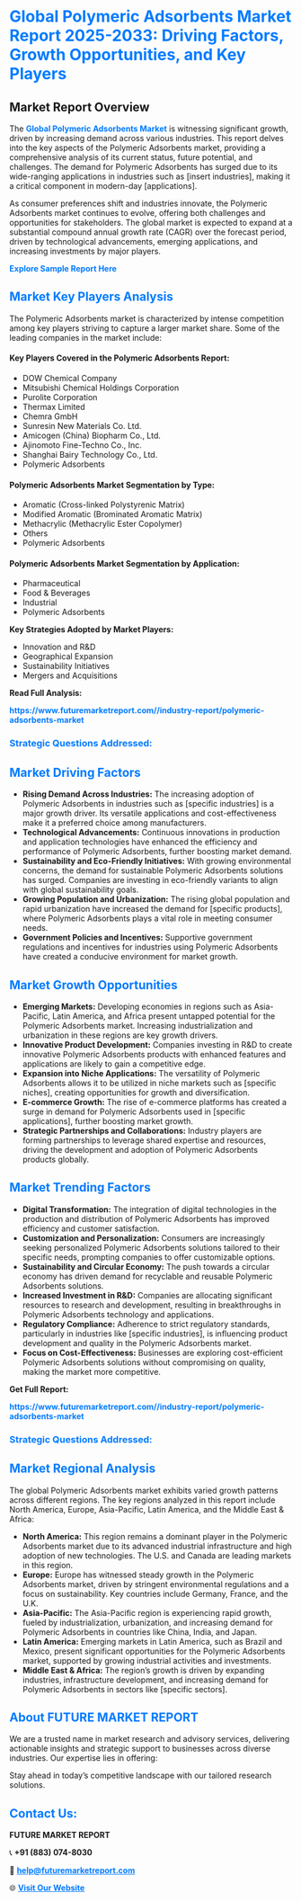 <h1 style="color: #007BFF;">Global Polymeric Adsorbents Market Report 2025-2033: Driving Factors, Growth Opportunities, and Key Players</h1>

<section id="overview">
<h2>Market Report Overview</h2>
<p>The <a href="https://www.futuremarketreport.com//industry-report/polymeric-adsorbents-market" style="color: #007BFF; text-decoration: none;"><strong>Global Polymeric Adsorbents Market</strong></a> is witnessing significant growth, driven by increasing demand across various industries. This report delves into the key aspects of the Polymeric Adsorbents market, providing a comprehensive analysis of its current status, future potential, and challenges. The demand for Polymeric Adsorbents has surged due to its wide-ranging applications in industries such as [insert industries], making it a critical component in modern-day [applications].</p>
<p>As consumer preferences shift and industries innovate, the Polymeric Adsorbents market continues to evolve, offering both challenges and opportunities for stakeholders. The global market is expected to expand at a substantial compound annual growth rate (CAGR) over the forecast period, driven by technological advancements, emerging applications, and increasing investments by major players.</p>
</section>

<section id="overview">
<p><a href="https://www.futuremarketreport.com//request-sample/reportId=57498" style="color: #007BFF; text-decoration: none;"><strong>Explore Sample Report Here</strong></a></p>
</section>

<section id="key-players">
<h2 style="color: #007BFF;">Market Key Players Analysis</h2>
<p>The Polymeric Adsorbents market is characterized by intense competition among key players striving to capture a larger market share. Some of the leading companies in the market include:</p>
<h4>Key Players Covered in the Polymeric Adsorbents Report:</h4>
<ul><li>DOW Chemical Company</li><li>Mitsubishi Chemical Holdings Corporation</li><li>Purolite Corporation</li><li>Thermax Limited</li><li>Chemra GmbH</li><li>Sunresin New Materials Co. Ltd.</li><li>Amicogen (China) Biopharm Co., Ltd.</li><li>Ajinomoto Fine-Techno Co., Inc.</li><li>Shanghai Bairy Technology Co., Ltd.</li><li>Polymeric Adsorbents</li></ul>
<h4>Polymeric Adsorbents Market Segmentation by Type:</h4>
<ul><li>Aromatic (Cross-linked Polystyrenic Matrix)</li><li>Modified Aromatic (Brominated Aromatic Matrix)</li><li>Methacrylic (Methacrylic Ester Copolymer)</li><li>Others</li><li>Polymeric Adsorbents</li></ul>

<h4>Polymeric Adsorbents Market Segmentation by Application:</h4>
<ul><li>Pharmaceutical</li><li>Food &amp; Beverages</li><li>Industrial</li><li>Polymeric Adsorbents</li></ul>
<p><strong>Key Strategies Adopted by Market Players:</strong></p>
<ul>
<li>Innovation and R&D</li>
<li>Geographical Expansion</li>
<li>Sustainability Initiatives</li>
<li>Mergers and Acquisitions</li>
</ul>
</section>

<section>
<p><strong>Read Full Analysis: </strong></p><a href="https://www.futuremarketreport.com//industry-report/polymeric-adsorbents-market" style="color: #007BFF; text-decoration: none;"><strong>https://www.futuremarketreport.com//industry-report/polymeric-adsorbents-market</strong></a>
<h3 style="color: #007BFF;">Strategic Questions Addressed:</h3>
</section>

<section id="driving-factors">
<h2 style="color: #007BFF;">Market Driving Factors</h2>
<ul>
<li><strong>Rising Demand Across Industries:</strong> The increasing adoption of Polymeric Adsorbents in industries such as [specific industries] is a major growth driver. Its versatile applications and cost-effectiveness make it a preferred choice among manufacturers.</li>
<li><strong>Technological Advancements:</strong> Continuous innovations in production and application technologies have enhanced the efficiency and performance of Polymeric Adsorbents, further boosting market demand.</li>
<li><strong>Sustainability and Eco-Friendly Initiatives:</strong> With growing environmental concerns, the demand for sustainable Polymeric Adsorbents solutions has surged. Companies are investing in eco-friendly variants to align with global sustainability goals.</li>
<li><strong>Growing Population and Urbanization:</strong> The rising global population and rapid urbanization have increased the demand for [specific products], where Polymeric Adsorbents plays a vital role in meeting consumer needs.</li>
<li><strong>Government Policies and Incentives:</strong> Supportive government regulations and incentives for industries using Polymeric Adsorbents have created a conducive environment for market growth.</li>
</ul>
</section>

<section id="growth-opportunities">
<h2 style="color: #007BFF;">Market Growth Opportunities</h2>
<ul>
<li><strong>Emerging Markets:</strong> Developing economies in regions such as Asia-Pacific, Latin America, and Africa present untapped potential for the Polymeric Adsorbents market. Increasing industrialization and urbanization in these regions are key growth drivers.</li>
<li><strong>Innovative Product Development:</strong> Companies investing in R&D to create innovative Polymeric Adsorbents products with enhanced features and applications are likely to gain a competitive edge.</li>
<li><strong>Expansion into Niche Applications:</strong> The versatility of Polymeric Adsorbents allows it to be utilized in niche markets such as [specific niches], creating opportunities for growth and diversification.</li>
<li><strong>E-commerce Growth:</strong> The rise of e-commerce platforms has created a surge in demand for Polymeric Adsorbents used in [specific applications], further boosting market growth.</li>
<li><strong>Strategic Partnerships and Collaborations:</strong> Industry players are forming partnerships to leverage shared expertise and resources, driving the development and adoption of Polymeric Adsorbents products globally.</li>
</ul>
</section>

<section id="trending-factors">
<h2 style="color: #007BFF;">Market Trending Factors</h2>
<ul>
<li><strong>Digital Transformation:</strong> The integration of digital technologies in the production and distribution of Polymeric Adsorbents has improved efficiency and customer satisfaction.</li>
<li><strong>Customization and Personalization:</strong> Consumers are increasingly seeking personalized Polymeric Adsorbents solutions tailored to their specific needs, prompting companies to offer customizable options.</li>
<li><strong>Sustainability and Circular Economy:</strong> The push towards a circular economy has driven demand for recyclable and reusable Polymeric Adsorbents solutions.</li>
<li><strong>Increased Investment in R&D:</strong> Companies are allocating significant resources to research and development, resulting in breakthroughs in Polymeric Adsorbents technology and applications.</li>
<li><strong>Regulatory Compliance:</strong> Adherence to strict regulatory standards, particularly in industries like [specific industries], is influencing product development and quality in the Polymeric Adsorbents market.</li>
<li><strong>Focus on Cost-Effectiveness:</strong> Businesses are exploring cost-efficient Polymeric Adsorbents solutions without compromising on quality, making the market more competitive.</li>
</ul>
</section>

<section>
<p><strong>Get Full Report: </strong></p><a href="https://www.futuremarketreport.com//industry-report/polymeric-adsorbents-market" style="color: #007BFF; text-decoration: none;"><strong>https://www.futuremarketreport.com//industry-report/polymeric-adsorbents-market</strong></a>
<h3 style="color: #007BFF;">Strategic Questions Addressed:</h3>
</section>


<section id="regional-analysis">
<h2 style="color: #007BFF;">Market Regional Analysis</h2>
<p>The global Polymeric Adsorbents market exhibits varied growth patterns across different regions. The key regions analyzed in this report include North America, Europe, Asia-Pacific, Latin America, and the Middle East & Africa:</p>
<ul>
<li><strong>North America:</strong> This region remains a dominant player in the Polymeric Adsorbents market due to its advanced industrial infrastructure and high adoption of new technologies. The U.S. and Canada are leading markets in this region.</li>
<li><strong>Europe:</strong> Europe has witnessed steady growth in the Polymeric Adsorbents market, driven by stringent environmental regulations and a focus on sustainability. Key countries include Germany, France, and the U.K.</li>
<li><strong>Asia-Pacific:</strong> The Asia-Pacific region is experiencing rapid growth, fueled by industrialization, urbanization, and increasing demand for Polymeric Adsorbents in countries like China, India, and Japan.</li>
<li><strong>Latin America:</strong> Emerging markets in Latin America, such as Brazil and Mexico, present significant opportunities for the Polymeric Adsorbents market, supported by growing industrial activities and investments.</li>
<li><strong>Middle East & Africa:</strong> The region’s growth is driven by expanding industries, infrastructure development, and increasing demand for Polymeric Adsorbents in sectors like [specific sectors].</li>
</ul>
</section>

<footer>
<h2 style="color: #007BFF;">About FUTURE MARKET REPORT</h2>
<p>We are a trusted name in market research and advisory services, delivering actionable insights and strategic support to businesses across diverse industries. Our expertise lies in offering:</p>

<p>Stay ahead in today’s competitive landscape with our tailored research solutions.</p>

<h2 style="color: #007BFF;">Contact Us:</h2>
<p><strong>FUTURE MARKET REPORT</strong></p>
<p>📞 <strong>+91 (883) 074-8030</strong></p>
<p>📧 <strong><a href="mailto:help@futuremarketreport.com" style="color: #007BFF;">help@futuremarketreport.com</a></strong></p>
<p>🌐 <strong><a href="https://www.futuremarketreport.com/" style="color: #007BFF;">Visit Our Website</a></strong></p>
</footer>